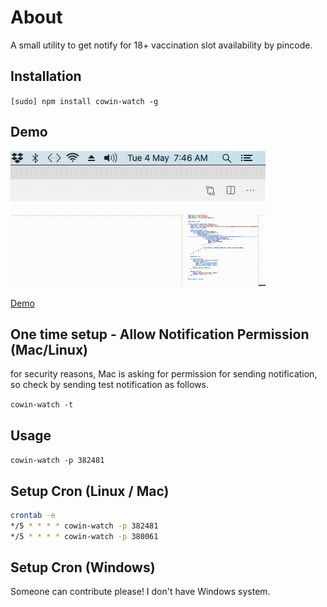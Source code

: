 # About

A small utility to get notify for 18+ vaccination slot availability by pincode.

## Installation

`[sudo] npm install cowin-watch -g`

## Demo

![Demo](cowin.gif?raw=true "Demo")

[Demo](cowin.gif)

## One time setup - Allow Notification Permission (Mac/Linux)

for security reasons, Mac is asking for permission for sending notification, so check by sending test notification as follows.

`cowin-watch -t`

## Usage

`cowin-watch -p 382481`

## Setup Cron (Linux / Mac)

```sh
crontab -e
*/5 * * * * cowin-watch -p 382481
*/5 * * * * cowin-watch -p 380061
```

## Setup Cron (Windows)

Someone can contribute please! I don't have Windows system.